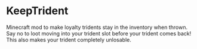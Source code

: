 # KeepTrident
Minecraft mod to make loyalty tridents stay in the inventory when thrown. Say no to loot moving into your trident slot before your trident comes back! This also makes your trident completely unlosable.
